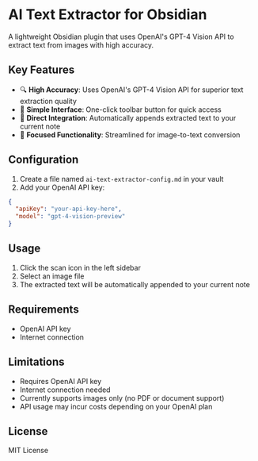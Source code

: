 # AI Text Extractor for Obsidian

A lightweight Obsidian plugin that uses OpenAI's GPT-4 Vision API to extract text from images with high accuracy.

## Key Features

- 🔍 **High Accuracy**: Uses OpenAI's GPT-4 Vision API for superior text extraction quality
- 🚀 **Simple Interface**: One-click toolbar button for quick access
- 📝 **Direct Integration**: Automatically appends extracted text to your current note
- 🎯 **Focused Functionality**: Streamlined for image-to-text conversion

## Configuration

1. Create a file named `ai-text-extractor-config.md` in your vault
2. Add your OpenAI API key:
```json
{
  "apiKey": "your-api-key-here",
  "model": "gpt-4-vision-preview"
}
```

## Usage

1. Click the scan icon in the left sidebar
2. Select an image file
3. The extracted text will be automatically appended to your current note

## Requirements

- OpenAI API key
- Internet connection


## Limitations

- Requires OpenAI API key
- Internet connection needed
- Currently supports images only (no PDF or document support)
- API usage may incur costs depending on your OpenAI plan

## License

MIT License
